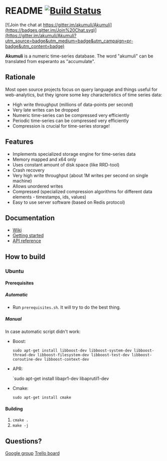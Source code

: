 README [![Build Status](https://api.shippable.com/projects/5481624dd46935d5fbbf6b58/badge?branchName=master)](https://app.shippable.com/projects/5481624dd46935d5fbbf6b58/builds/latest)
======

[![Join the chat at https://gitter.im/akumuli/Akumuli](https://badges.gitter.im/Join%20Chat.svg)](https://gitter.im/akumuli/Akumuli?utm_source=badge&utm_medium=badge&utm_campaign=pr-badge&utm_content=badge)

**Akumuli** is a numeric time-series database. The word "akumuli" can be translated from esperanto as "accumulate".


Rationale
---------

Most open source projects focus on query language and things useful for web-analytics, but they ignore some key characteristics of time series data:

* High write throughput (millions of data-points per second)
* Very late writes can be dropped
* Numeric time-series can be compressed very efficiently
* Periodic time-series can be compressed very efficiently
* Compression is crucial for time-series storage!

Features
--------
* Implements specialized storage engine for time-series data
* Memory mapped and x64 only
* Uses constant amount of disk space (like RRD-tool)
* Crash recovery 
* Very high write throughput (about 1M writes per second on single machine)
* Allows unordered writes
* Compressed (specialized compression algorithms for different data elements - timestamps, ids, values)
* Easy to use server software (based on Redis protocol)
 
Documentation
-------------
* [Wiki](https://github.com/akumuli/Akumuli/wiki)
* [Getting started](https://github.com/akumuli/Akumuli/wiki/Getting-started)
* [API reference](https://github.com/akumuli/Akumuli/wiki/API-Reference)

How to build
------------

### Ubuntu

#### Prerequisites

##### Automatic

* Run `prerequisites.sh`. It will try to do the best thing.

##### Manual

In case automatic script didn't work:

* Boost:

  `sudo apt-get install libboost-dev libboost-system-dev libboost-thread-dev libboost-filesystem-dev libboost-test-dev libboost-coroutine-dev libboost-context-dev`
  
* APR:

  `sudo apt-get install libapr1-dev libaprutil1-dev

* Cmake:

  `sudo apt-get install cmake`

#### Building

1. `cmake .`
1. `make -j`

Questions?
----------
[Google group](https://groups.google.com/forum/#!forum/akumuli)
[Trello board](https://trello.com/b/UO1sGA99)
